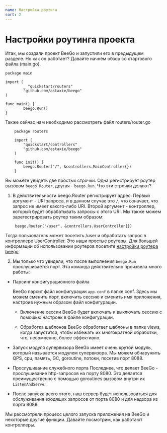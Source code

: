```yaml
---
name: Настройка роутига
sort: 2
---
```


# Настройки роутинга проекта

Итак, мы создали проект BeeGo и запустили его в предыдущем разделе. Но как он работает? Давайте начнём обзор со стартового файла (main.go).

	package main
	
	import (
	        _ "quickstart/routers"
	        "github.com/astaxie/beego"
	)
	
	func main() {
	        beego.Run()
	}
	
Также сейчас нам необходимо рассмотреть файл routers/router.go

        package routers

        import (
        	"quickstart/controllers"
	        "github.com/astaxie/beego"
        )

        func init() {
            beego.Router("/", &controllers.MainController{})
        }

Вы можете увидеть две простых строчки. Одна регистрирует роутер вызовом `beego.Router`, другая - `beego.Run`. Что эти строчки делают?

1. В действительности beego.Router регистрирует адрес. Первый аргумент - URI запроса, и в данном случае это `/`, что означает, что запрос не имеет какого-либо URI. Второй аргумент - контроллер, который будет обрабатывать запросы с этого URI. Мы также можем зарегестрировать роутер таким образом:

		beego.Router("/user", &controllers.UserController{})	
Тогда пользователь может посетить /user и обработать запрос в контроллере UserController.  Это наши простые роутеры. Для большей информации об использовании роутеров посетите [настройки роутера beego](../mvc/controller/router.md).
	
2. Мы только что увидели, что после выполнения `beego.Run` прослушивается порт. Эта команда действительно произвела много работы:
  - Парсинг конфигурационного файла
	
    BeeGo парсит файл конфигурации `app.conf` в папке conf. Здесь мы можем сменить порт, включить сессию и сменить имя приложения, настроив нужным образом файл конфигурации.

	- Включение сессии
    BeeGo будет включать и выключать сессию с помощью настроек в файле конфигурации.

	- Обработка шаблонов 
    BeeGo обработает шаблоны в папке views, когда запустится, чтобы избежать их многократной обработки, что, несомненно, более эффективно.
	
  - Запуск модуля супервизора
    BeeGo имеет очень крутой модуль, который называется модулем супервизора. Мы можем обнаружить QPS, cpu, память, GC, goroutine, потоки, посетив порт 8088.

  - Прослушивание служебного порта
    Последнее, что делает BeeGo - прослушивание http-запросов на порту 8080. Это делается преимущественно с помощью goroutines вызовом внутри их `ListenAndServe`.
	
  - После запуска всего этого, наш сервер будет использоваться для обслуживания входящих запросов от порта 8080 и для надзора из порта 8088.
	
Мы рассмотрели процесс целого запуска приложения на BeeGo и некоторые другие функции. Давайте посмотрим, как работают контроллеры.

